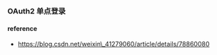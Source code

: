 ### OAuth2 单点登录









#### reference 

* https://blog.csdn.net/weixin\_41279060/article/details/78860080



